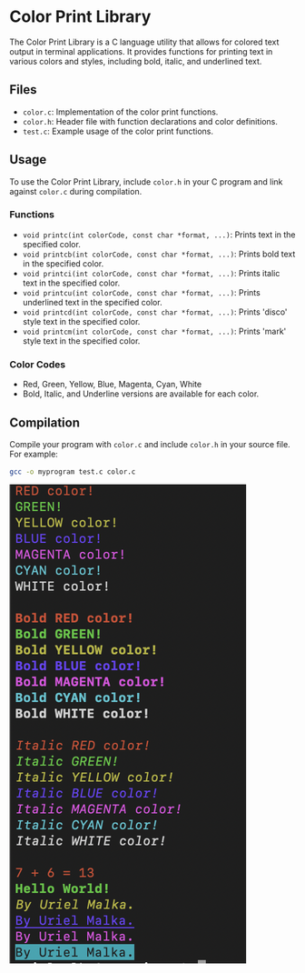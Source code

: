 
# Color Print Library

The Color Print Library is a C language utility that allows for colored text output in terminal applications. It provides functions for printing text in various colors and styles, including bold, italic, and underlined text.

## Files

- `color.c`: Implementation of the color print functions.
- `color.h`: Header file with function declarations and color definitions.
- `test.c`: Example usage of the color print functions.

## Usage

To use the Color Print Library, include `color.h` in your C program and link against `color.c` during compilation.

### Functions

- `void printc(int colorCode, const char *format, ...)`: Prints text in the specified color.
- `void printcb(int colorCode, const char *format, ...)`: Prints bold text in the specified color.
- `void printci(int colorCode, const char *format, ...)`: Prints italic text in the specified color.
- `void printcu(int colorCode, const char *format, ...)`: Prints underlined text in the specified color.
- `void printcd(int colorCode, const char *format, ...)`: Prints 'disco' style text in the specified color.
- `void printcm(int colorCode, const char *format, ...)`: Prints 'mark' style text in the specified color.

### Color Codes

- Red, Green, Yellow, Blue, Magenta, Cyan, White
- Bold, Italic, and Underline versions are available for each color.

## Compilation

Compile your program with `color.c` and include `color.h` in your source file. For example:

```sh
gcc -o myprogram test.c color.c
```

![Example Image](examples.png)



